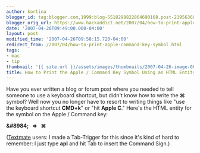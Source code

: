 ```yaml
---
author: kortina
blogger_id: tag:blogger.com,1999:blog-5518298822864690168.post-219563682730084603
blogger_orig_url: https://www.hackaddict.net/2007/04/how-to-print-apple-command-key-symbol.html
date: '2007-04-26T09:49:00.000-04:00'
layout: post
modified_time: '2007-04-26T09:58:15.720-04:00'
redirect_from: /2007/04/how-to-print-apple-command-key-symbol.html
tags:
- mac
- tip
thumbnail: '{{ site.url }}/assets/images/thumbnails/2007-04-26-image-0000.png'
title: How to Print the Apple / Command Key Symbol Using an HTML Entity
---
```


Have you ever written a blog or forum post where you needed to tell someone to use a keyboard shortcut, but didn't know how to write the <b>⌘</b> symbol?  Well now you no longer have to resort to writing things like "use the keyboard shortcut <b>CMD+k</b>" or "hit <b>Apple C</b>."  Here's the HTML entity for the symbol on the Apple / Command key:



<b>&amp;#8984;   =&gt;   ⌘</b>



(<a href="http://macromates.com/">Textmate</a> users: I made a Tab-Trigger for this since it's kind of hard to remember:  I just type <b>apl</b> and hit Tab to insert the Command Sign.)



<img alt="" border="0" id="BLOGGER_PHOTO_ID_5057735669444330690" src="{{ site.url }}/assets/images/posts/2007-04-26-image-0000.png" style="display:block; margin:0px auto 10px; text-align:center; "/>